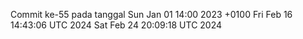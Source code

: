Commit ke-55 pada tanggal Sun Jan 01 14:00 2023 +0100
Fri Feb 16 14:43:06 UTC 2024
Sat Feb 24 20:09:18 UTC 2024
